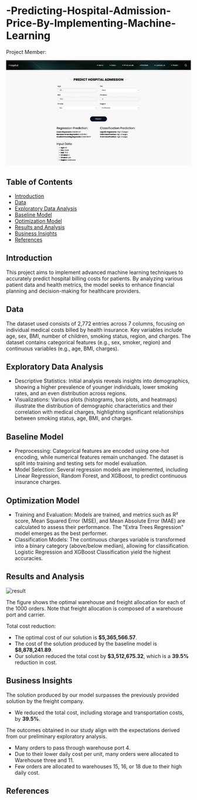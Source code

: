 # -Predicting-Hospital-Admission-Price-By-Implementing-Machine-Learning

Project Member: 

![Hospital Cover](https://github.com/Stranger-Descendant/-Predicting-Hospital-Admission-Price-By-Implementing-Machine-Learning/raw/main/hospital%20cover.jpeg)


## Table of Contents

- [Introduction](#Introduction)
- [Data](#Data)
- [Exploratory Data Analysis](#Exploratory-Data-Analysis)
- [Baseline Model](#Baseline-Model)
- [Optimization Model](#Optimization-Model)
- [Results and Analysis](#results-and-analysis)
- [Business Insights](#Business-Insights)
- [References](#References)

## Introduction

This project aims to implement advanced machine learning techniques to accurately predict hospital billing costs for patients. By analyzing various patient data and health metrics, the model seeks to enhance financial planning and decision-making for healthcare providers.

## Data

The dataset used consists of 2,772 entries across 7 columns, focusing on individual medical costs billed by health insurance. Key variables include age, sex, BMI, number of children, smoking status, region, and charges. The dataset contains categorical features (e.g., sex, smoker, region) and continuous variables (e.g., age, BMI, charges).

## Exploratory Data Analysis

- Descriptive Statistics: Initial analysis reveals insights into demographics, showing a higher prevalence of younger individuals, lower smoking rates, and an even distribution across regions.
- Visualizations: Various plots (histograms, box plots, and heatmaps) illustrate the distribution of demographic characteristics and their correlation with medical charges, highlighting significant relationships between smoking status, age, BMI, and charges.

## Baseline Model

- Preprocessing: Categorical features are encoded using one-hot encoding, while numerical features remain unchanged. The dataset is split into training and testing sets for model evaluation.
- Model Selection: Several regression models are implemented, including Linear Regression, Random Forest, and XGBoost, to predict continuous insurance charges.


## Optimization Model

- Training and Evaluation: Models are trained, and metrics such as R² score, Mean Squared Error (MSE), and Mean Absolute Error (MAE) are calculated to assess their performance. The "Extra Trees Regression" model emerges as the best performer.
- Classification Models: The continuous charges variable is transformed into a binary category (above/below median), allowing for classification. Logistic Regression and XGBoost Classification yield the highest accuracies.

## Results and Analysis

![result](images/result.png)

The figure shows the optimal warehouse and freight allocation for each of the 1000 orders. Note that freight allocation is composed of a warehouse port and carrier.

Total cost reduction:

- The optimal cost of our solution is **\$5,365,566.57**.
- The cost of the solution produced by the baseline model is **\$8,878,241.89**.
- Our solution reduced the total cost by **\$3,512,675.32**, which is a **39.5%** reduction in cost.

## Business Insights

The solution produced by our model surpasses the previously provided solution by the freight company.

- We reduced the total cost, including storage and transportation costs, by **39.5%**.

The outcomes obtained in our study align with the expectations derived from our preliminary exploratory analysis.

- Many orders to pass through warehouse port 4.
- Due to their lower daily cost per unit, many orders were allocated to Warehouse three and 11.
- Few orders are allocated to warehouses 15, 16, or 18 due to their high daily cost.

## References
